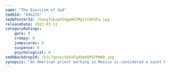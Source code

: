 ```yaml
---
name: "The Exorcism of God"
tmdbId: "836225"
tmdbPosterId: /hangTmbxpSV4gpHG7MgSlCWSSFa.jpg
releaseDate: 2022-03-11
categoryRatings:
    gore: 0
    creepy: 0
    jumpscares: 0
    suspense: 0
    psychological: 0
tmdbBackdropId: /b1L7qevxiVpkVFq4dmdQPGFPWH0.jpg
synopsis: "An American priest working in Mexico is considered a saint by many local parishioners. However, due to a botched exorcism, he carries a secret that’s eating him alive until he gets an opportunity to face his demon one final time."
---
```


